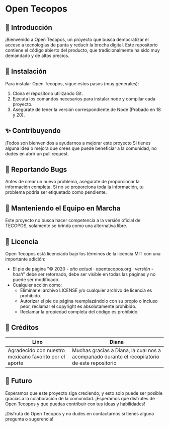 # Open Tecopos

## 📖 Introducción

¡Bienvenido a Open Tecopos, un proyecto que busca democratizar el acceso a tecnologías de punta y reducir la brecha digital. Este repositorio contiene el código abierto del  producto, que tradicionalmente ha sido muy demandado y de altos precios.

## 💾 Instalación

Para instalar Open Tecopos, sigue estos pasos (muy generales):

1. Clona el repositorio utilizando Git.
2. Ejecuta los comandos necesarios para instalar node y compilar cada proyecto.
3. Asegúrate de tener la versión correspondiente de Node (Probado en 18 y 20).

## ✨ Contribuyendo

¡Todos son bienvenidos a ayudarnos a mejorar este proyecto Si tienes alguna idea o mejora que crees que puede beneficiar a la comunidad, no dudes en abrir un pull request.

## 🐛 Reportando Bugs

Antes de crear un nuevo problema, asegúrate de proporcionar la información completa. Si no se proporciona toda la información, tu problema podría ser etiquetado como pendiente.

## 🏃 Manteniendo el Equipo en Marcha

Este proyecto no busca hacer competencia a la versión oficial de TECOPOS, solamente se brinda como una alternativa libre.

## 📄 Licencia

Open Tecopos está licenciado bajo los términos de la licencia MIT con una importante adición:

- El pie de página "© 2020 - *año actual* · opentecopos.org · *versión* - *hash*" debe ser retornado, debe ser visible en todas las páginas y no puede ser modificado.
- Cualquier acción como:
  - Eliminar el archivo LICENSE y/o cualquier archivo de licencia es prohibido.
  - Autorizar el pie de página reemplazándolo con su propio o incluso peor, reclamar el copyright es absolutamente prohibido.
  - Reclamar la propiedad completa del código es prohibido.

## 🙏 Créditos

|Lino|Diana|
|--|--|
|Agradecido con nuestro mexicano favorito por el aporte|Muchas gracias a Diana, la cual nos a acompañado durante el recopilatorio de este repositorio|...

## 📄 Futuro

Esperamos que este proyecto siga creciendo, y esto solo puede ser posible gracias a la colaboración de la comunidad. ¡Esperamos que disfrutes de Open Tecopos y que puedas contribuir con tus ideas y habilidades!

¡Disfruta de Open Tecopos y no dudes en contactarnos si tienes alguna pregunta o sugerencia!
